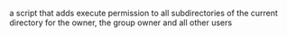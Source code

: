 a script that adds execute permission to all subdirectories of the current directory for the owner, the group owner and all other users
